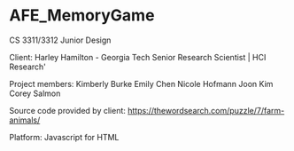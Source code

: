 # AFE_MemoryGame
CS 3311/3312 Junior Design

Client: Harley Hamilton - Georgia Tech Senior Research Scientist | HCI Research'

Project members:
Kimberly Burke
Emily Chen
Nicole Hofmann
Joon Kim
Corey Salmon

Source code provided by client:
https://thewordsearch.com/puzzle/7/farm-animals/

Platform: Javascript for HTML
